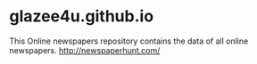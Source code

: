# glazee4u.github.io

This Online newspapers repository contains the data of all online newspapers. 
http://newspaperhunt.com/
